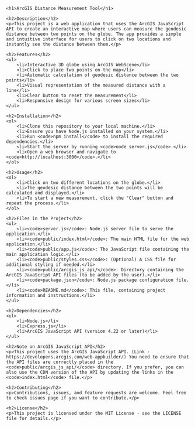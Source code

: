 
    <h1>ArcGIS Distance Measurement Tool</h1>

    <h2>Description</h2>
    <p>This project is a web application that uses the ArcGIS JavaScript API to create an interactive map where users can measure the geodesic distance between two points on the globe. The app provides a simple and intuitive interface for users to click on two locations and instantly see the distance between them.</p>

    <h2>Features</h2>
    <ul>
        <li>Interactive 3D globe using ArcGIS WebScene</li>
        <li>Click to place two points on the map</li>
        <li>Automatic calculation of geodesic distance between the two points</li>
        <li>Visual representation of the measured distance with a line</li>
        <li>Clear button to reset the measurement</li>
        <li>Responsive design for various screen sizes</li>
    </ul>

    <h2>Installation</h2>
    <ol>
        <li>Clone this repository to your local machine.</li>
        <li>Ensure you have Node.js installed on your system.</li>
        <li>Run <code>npm install</code> to install the required dependencies.</li>
        <li>Start the server by running <code>node server.js</code>.</li>
        <li>Open a web browser and navigate to <code>http://localhost:3000</code>.</li>
    </ol>

    <h2>Usage</h2>
    <ol>
        <li>Click on two different locations on the globe.</li>
        <li>The geodesic distance between the two points will be calculated and displayed.</li>
        <li>To start a new measurement, click the "Clear" button and repeat the process.</li>
    </ol>

    <h2>Files in the Project</h2>
    <ul>
        <li><code>server.js</code>: Node.js server file to serve the application.</li>
        <li><code>public/index.html</code>: The main HTML file for the web application.</li>
        <li><code>public/app.js</code>: The JavaScript file containing the main application logic.</li>
        <li><code>public/styles.css</code>: (Optional) A CSS file for additional styling if needed.</li>
        <li><code>public/arcgis_js_api/</code>: Directory containing the ArcGIS JavaScript API files (to be added by the user).</li>
        <li><code>package.json</code>: Node.js package configuration file.</li>
        <li><code>README.md</code>: This file, containing project information and instructions.</li>
    </ul>

    <h2>Dependencies</h2>
    <ul>
        <li>Node.js</li>
        <li>Express.js</li>
        <li>ArcGIS JavaScript API (version 4.22 or later)</li>
    </ul>

    <h2>Note on ArcGIS JavaScript API</h2>
    <p>This project uses the ArcGIS JavaScript API. (Link -  https://developers.arcgis.com/web-appbuilder/) You need to ensure that the API files are correctly placed in the <code>public/arcgis_js_api/</code> directory. If you prefer, you can also use the CDN version of the API by updating the links in the <code>index.html</code> file.</p>

    <h2>Contributing</h2>
    <p>Contributions, issues, and feature requests are welcome. Feel free to check issues page if you want to contribute.</p>

    <h2>License</h2>
    <p>This project is licensed under the MIT License - see the LICENSE file for details.</p>
